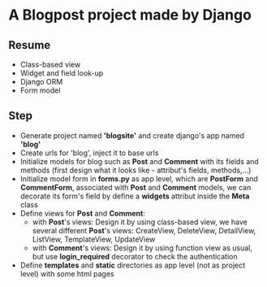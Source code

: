# A Blogpost project made by Django

## Resume
- Class-based view
- Widget and field look-up
- Django ORM
- Form model

## Step
- Generate project named **'blogsite'** and create django's app named **'blog'**
- Create urls for 'blog', inject it to base urls
- Initialize models for blog such as **Post** and **Comment** with its fields and methods (first design what it looks like - attribut's fields, methods,...)
- Initialize model form in **forms.py** as app level, which are **PostForm** and **CommentForm**, associated with **Post** and **Comment** models, we can decorate its form's field by define a **widgets** attribut inside the **Meta** class
- Define views for **Post** and **Comment**:
    - with **Post**'s views: Design it by using class-based view, we have several different **Post**'s views: CreateView, DeleteView, DetailView, ListView, TemplateView, UpdateView
    - with **Comment**'s views: Design it by using function view as usual, but use **login_required** decorator to check the authentication
- Define **templates** and **static** directories as app level (not as project level) with some html pages